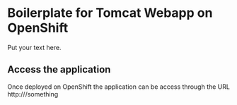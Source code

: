 Boilerplate for Tomcat Webapp on OpenShift
==========================================

Put your text here.

Access the application 
---------------------

Once deployed on OpenShift the application can be access through the URL http://<hostname>/something
